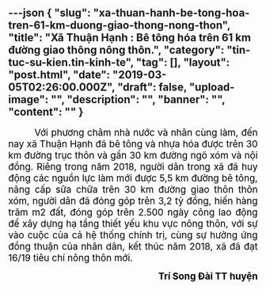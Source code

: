 ---json
{
    "slug": "xa-thuan-hanh-be-tong-hoa-tren-61-km-duong-giao-thong-nong-thon",
    "title": "Xã Thuận Hạnh : Bê tông hóa trên 61 km đường giao thông nông thôn.",
    "category": "tin-tuc-su-kien.tin-kinh-te",
    "tag": [],
    "layout": "post.html",
    "date": "2019-03-05T02:26:00.000Z",
    "draft": false,
    "upload-image": "",
    "description": "",
    "banner": "",
    "__content__": ""
}
---
<p style="text-align:justify"><span style="font-size:14.0pt"><span style="color:black">&nbsp; &nbsp; &nbsp; &nbsp; &nbsp;Với phương ch&acirc;m nh&agrave; nước v&agrave; nh&acirc;n c&ugrave;ng l&agrave;m, đến nay x&atilde; Thuận Hạnh đ&atilde; b&ecirc; t&ocirc;ng v&agrave; nhựa h&oacute;a được tr&ecirc;n 30 km đường trục th&ocirc;n v&agrave; gần 30 km đường ng&otilde; x&oacute;m v&agrave; nội đồng. Ri&ecirc;ng trong năm 2018, người d&acirc;n trong x&atilde; đ&atilde; huy động c&aacute;c nguồn lực l&agrave;m mới được 5,5 km đường b&ecirc; t&ocirc;ng, n&acirc;ng cấp sữa chữa tr&ecirc;n 30 km đường giao th&ocirc;n th&ocirc;n x&oacute;m, người d&acirc;n đ&atilde; đ&oacute;ng g&oacute;p tr&ecirc;n 3,2 tỷ đồng, hiến h&agrave;ng trăm m2 đất, đ&oacute;ng g&oacute;p tr&ecirc;n 2.500 ng&agrave;y c&ocirc;ng lao động để x&acirc;y dựng hạ tầng thiết yếu khu vực n&ocirc;ng th&ocirc;n, với sự v&agrave;o cuộc của cả hệ thống ch&iacute;nh trị, c&ugrave;ng sự hưởng ứng đồng thuận của nh&acirc;n d&acirc;n, kết th&uacute;c năm 2018, x&atilde; đ&atilde; đạt 16/19 ti&ecirc;u ch&iacute; n&ocirc;ng th&ocirc;n mới.</span></span></p>

<p style="text-align:right"><strong><span style="font-size:14.0pt"><span style="color:black">Tr&iacute; Song Đ&agrave;i TT huyện</span></span></strong></p>